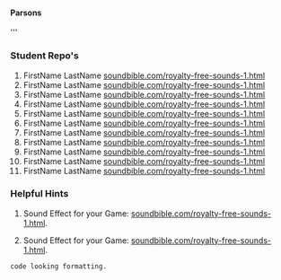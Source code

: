 #### Parsons

'''

### Student Repo's
1. FirstName LastName  [soundbible.com/royalty-free-sounds-1.html](http://soundbible.com/royalty-free-sounds-1.html) 
1. FirstName LastName  [soundbible.com/royalty-free-sounds-1.html](http://soundbible.com/royalty-free-sounds-1.html) 
1. FirstName LastName  [soundbible.com/royalty-free-sounds-1.html](http://soundbible.com/royalty-free-sounds-1.html) 
1. FirstName LastName  [soundbible.com/royalty-free-sounds-1.html](http://soundbible.com/royalty-free-sounds-1.html) 
1. FirstName LastName  [soundbible.com/royalty-free-sounds-1.html](http://soundbible.com/royalty-free-sounds-1.html) 
1. FirstName LastName  [soundbible.com/royalty-free-sounds-1.html](http://soundbible.com/royalty-free-sounds-1.html) 
1. FirstName LastName  [soundbible.com/royalty-free-sounds-1.html](http://soundbible.com/royalty-free-sounds-1.html) 
1. FirstName LastName  [soundbible.com/royalty-free-sounds-1.html](http://soundbible.com/royalty-free-sounds-1.html) 
1. FirstName LastName  [soundbible.com/royalty-free-sounds-1.html](http://soundbible.com/royalty-free-sounds-1.html) 
1. FirstName LastName  [soundbible.com/royalty-free-sounds-1.html](http://soundbible.com/royalty-free-sounds-1.html) 
1. FirstName LastName  [soundbible.com/royalty-free-sounds-1.html](http://soundbible.com/royalty-free-sounds-1.html) 


### Helpful Hints
1. Sound Effect for your Game:
 [soundbible.com/royalty-free-sounds-1.html](http://soundbible.com/royalty-free-sounds-1.html).

2. Sound Effect for your Game:
 [soundbible.com/royalty-free-sounds-1.html](http://soundbible.com/royalty-free-sounds-1.html).


```
code looking formatting. 
```
